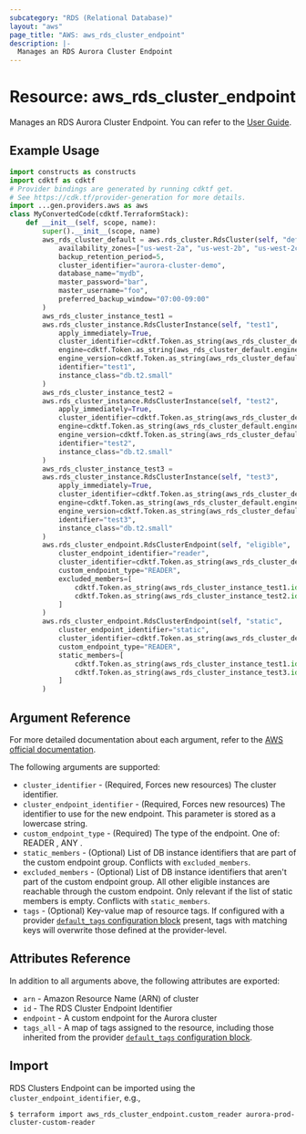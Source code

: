 ```yaml
---
subcategory: "RDS (Relational Database)"
layout: "aws"
page_title: "AWS: aws_rds_cluster_endpoint"
description: |-
  Manages an RDS Aurora Cluster Endpoint
---
```


# Resource: aws_rds_cluster_endpoint

Manages an RDS Aurora Cluster Endpoint.
You can refer to the [User Guide][1].

## Example Usage

```python
import constructs as constructs
import cdktf as cdktf
# Provider bindings are generated by running cdktf get.
# See https://cdk.tf/provider-generation for more details.
import ...gen.providers.aws as aws
class MyConvertedCode(cdktf.TerraformStack):
    def __init__(self, scope, name):
        super().__init__(scope, name)
        aws_rds_cluster_default = aws.rds_cluster.RdsCluster(self, "default",
            availability_zones=["us-west-2a", "us-west-2b", "us-west-2c"],
            backup_retention_period=5,
            cluster_identifier="aurora-cluster-demo",
            database_name="mydb",
            master_password="bar",
            master_username="foo",
            preferred_backup_window="07:00-09:00"
        )
        aws_rds_cluster_instance_test1 =
        aws.rds_cluster_instance.RdsClusterInstance(self, "test1",
            apply_immediately=True,
            cluster_identifier=cdktf.Token.as_string(aws_rds_cluster_default.id),
            engine=cdktf.Token.as_string(aws_rds_cluster_default.engine),
            engine_version=cdktf.Token.as_string(aws_rds_cluster_default.engine_version),
            identifier="test1",
            instance_class="db.t2.small"
        )
        aws_rds_cluster_instance_test2 =
        aws.rds_cluster_instance.RdsClusterInstance(self, "test2",
            apply_immediately=True,
            cluster_identifier=cdktf.Token.as_string(aws_rds_cluster_default.id),
            engine=cdktf.Token.as_string(aws_rds_cluster_default.engine),
            engine_version=cdktf.Token.as_string(aws_rds_cluster_default.engine_version),
            identifier="test2",
            instance_class="db.t2.small"
        )
        aws_rds_cluster_instance_test3 =
        aws.rds_cluster_instance.RdsClusterInstance(self, "test3",
            apply_immediately=True,
            cluster_identifier=cdktf.Token.as_string(aws_rds_cluster_default.id),
            engine=cdktf.Token.as_string(aws_rds_cluster_default.engine),
            engine_version=cdktf.Token.as_string(aws_rds_cluster_default.engine_version),
            identifier="test3",
            instance_class="db.t2.small"
        )
        aws.rds_cluster_endpoint.RdsClusterEndpoint(self, "eligible",
            cluster_endpoint_identifier="reader",
            cluster_identifier=cdktf.Token.as_string(aws_rds_cluster_default.id),
            custom_endpoint_type="READER",
            excluded_members=[
                cdktf.Token.as_string(aws_rds_cluster_instance_test1.id),
                cdktf.Token.as_string(aws_rds_cluster_instance_test2.id)
            ]
        )
        aws.rds_cluster_endpoint.RdsClusterEndpoint(self, "static",
            cluster_endpoint_identifier="static",
            cluster_identifier=cdktf.Token.as_string(aws_rds_cluster_default.id),
            custom_endpoint_type="READER",
            static_members=[
                cdktf.Token.as_string(aws_rds_cluster_instance_test1.id),
                cdktf.Token.as_string(aws_rds_cluster_instance_test3.id)
            ]
        )
```

## Argument Reference

For more detailed documentation about each argument, refer to
the [AWS official documentation](https://docs.aws.amazon.com/cli/latest/reference/rds/create-db-cluster-endpoint.html).

The following arguments are supported:

* `cluster_identifier` - (Required, Forces new resources) The cluster identifier.
* `cluster_endpoint_identifier` - (Required, Forces new resources) The identifier to use for the new endpoint. This parameter is stored as a lowercase string.
* `custom_endpoint_type` - (Required) The type of the endpoint. One of: READER , ANY .
* `static_members` - (Optional) List of DB instance identifiers that are part of the custom endpoint group. Conflicts with `excluded_members`.
* `excluded_members` - (Optional) List of DB instance identifiers that aren't part of the custom endpoint group. All other eligible instances are reachable through the custom endpoint. Only relevant if the list of static members is empty. Conflicts with `static_members`.
* `tags` - (Optional) Key-value map of resource tags. If configured with a provider [`default_tags` configuration block](https://registry.terraform.io/providers/hashicorp/aws/latest/docs#default_tags-configuration-block) present, tags with matching keys will overwrite those defined at the provider-level.

## Attributes Reference

In addition to all arguments above, the following attributes are exported:

* `arn` - Amazon Resource Name (ARN) of cluster
* `id` - The RDS Cluster Endpoint Identifier
* `endpoint` - A custom endpoint for the Aurora cluster
* `tags_all` - A map of tags assigned to the resource, including those inherited from the provider [`default_tags` configuration block](https://registry.terraform.io/providers/hashicorp/aws/latest/docs#default_tags-configuration-block).

## Import

RDS Clusters Endpoint can be imported using the `cluster_endpoint_identifier`, e.g.,

```
$ terraform import aws_rds_cluster_endpoint.custom_reader aurora-prod-cluster-custom-reader
```

[1]: https://docs.aws.amazon.com/AmazonRDS/latest/AuroraUserGuide/Aurora.Overview.Endpoints.html#Aurora.Endpoints.Cluster

<!-- cache-key: cdktf-0.17.0-pre.15 input-df8814bef8544c92aa2a9c4f7cfbe9c131d5b6712210ce0f5fcd37b03994fcf2 -->